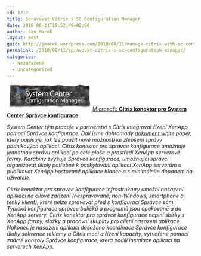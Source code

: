 ```yaml
---
id: 1212
title: Spravovat Citrix s SC Configuration Manager
date: 2010-08-11T15:52:49+02:00
author: Jan Marek
layout: post
guid: http://jmarek.wordpress.com/2010/08/11/manage-citrix-with-sc-configuration-manager
permalink: /2010/08/11/spravovat-citrix-s-sc-configuration-manager/
categories:
  - Nezařazené
  - Uncategorized
---
```

<span style="text-decoration: underline;"><a href="/wp-content/uploads/2010/10/logo-sccm_torned.png"><img class="alignleft size-full wp-image-114" title="logo-sccm_torned.png" src="/wp-content/uploads/2010/10/logo-sccm_torned.png" alt="SC ConfigMgr" width="230" height="72" /></a>Microsoft<strong>: Citrix konektor pro System Center Správce konfigurace</strong></span>

<div>
  <em>System Center tým pracuje v partnerství s Citrix integrovat řízení XenApp pomocí Správce konfigurace. Dali jsme dohromady </em><a href="http://download.microsoft.com/download/9/5/4/954F7927-1FE7-470E-BA9B-A1AFEE142849/Citrix Connector for System Center Configuration Manager.pdf"><em>dokument wh</em></a><em>ite paper, který popisuje, jak lze použít nové možnosti ke zlepšení správy podnikových aplikací. Citrix konektor pro správce konfigurace umožňuje jednotnou správu aplikací po celé ploše a prostředí XenApp serverové farmy. Karabiny zvyšuje Správce konfigurace, umožňující správci organizovat úkoly potřebné k poskytování aplikací XenApp serverům a publikovat XenApp hostované aplikace hladce a s minimálním dopadem na uživatele. </em>
</div>

_Citrix konektor pro správce konfigurace infrastruktury umožní nasazení aplikací na cílové zařízení (nespravované, non-Windows, smartphone a tenký klient), které nelze spravovat před s konfigurací Správce sám. Typická konfigurace správce balíčků a programů jsou opakovaně a do XenApp servery. Citrix konektor pro správce konfigurace naplní sbírky s XenApp farmy, složky a pracovní skupiny pro cílení nasazení aplikace. Nakonec je nasazení aplikací dosaženo koordinace Správce konfigurace úlohy sekvence reklamy a Citrix moci a řízení kapacity, vytvořené pomocí známé konzoly Správce konfigurace, která podílí instalace aplikací na serverech XenApp._
